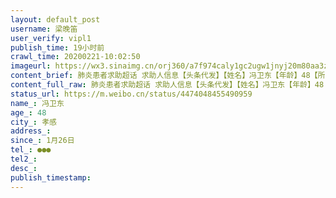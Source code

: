 ```yaml
---
layout: default_post
username: 梁晚笛
user_verify: vipl1
publish_time: 19小时前
crawl_time: 20200221-10:02:50
imageurl: https://wx3.sinaimg.cn/orj360/a7f974caly1gc2ugw1jnyj20m80aa3za.jpg,https://wx2.sinaimg.cn/orj360/a7f974caly1gc2ugwgi1sj20m80aat9b.jpg
content_brief: 肺炎患者求助超话 求助人信息【头条代发】【姓名】冯卫东【年龄】48【所在城市】孝感【详细地址】湖北孝感中心医院【患病时间】1月26日【急需的帮助】上级专家中西医联合会诊和治愈患者O型血浆【联系人】熊瑾彦【联系方式】●●●【诊断信息】在孝感中心医院ICU插管十一天无明显改 ...全文
content_full_raw: 肺炎患者求助超话 求助人信息【头条代发】【姓名】冯卫东【年龄】48【所在城市】孝感【详细地址】湖北孝感中心医院【患病时间】1月26日【急需的帮助】上级专家中西医联合会诊和治愈患者O型血浆【联系人】熊瑾彦【联系方式】●●●【诊断信息】在孝感中心医院ICU插管十一天无明显改 ...全文
status_url: https://m.weibo.cn/status/4474048455490959
name_: 冯卫东
age_: 48
city_: 孝感
address_: 
since_: 1月26日
tel_: ●●●
tel2_: 
desc_: 
publish_timestamp: 
---
```

